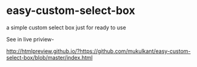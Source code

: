 # easy-custom-select-box
a simple custom select box just for ready to use

See in live priview-

http://htmlpreview.github.io/?https://github.com/mukulkant/easy-custom-select-box/blob/master/index.html
